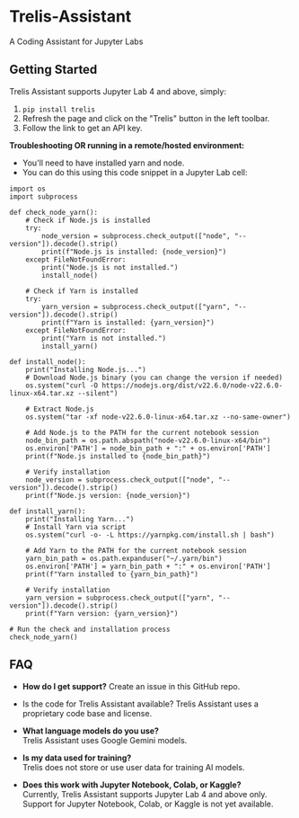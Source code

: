 # Trelis-Assistant
A Coding Assistant for Jupyter Labs

## Getting Started
Trelis Assistant supports Jupyter Lab 4 and above, simply:
1. `pip install trelis`
2. Refresh the page and click on the "Trelis" button in the left toolbar.
3. Follow the link to get an API key.

**Troubleshooting OR running in a remote/hosted environment:**
- You'll need to have installed yarn and node.
- You can do this using this code snippet in a Jupyter Lab cell:
```
import os
import subprocess

def check_node_yarn():
    # Check if Node.js is installed
    try:
        node_version = subprocess.check_output(["node", "--version"]).decode().strip()
        print(f"Node.js is installed: {node_version}")
    except FileNotFoundError:
        print("Node.js is not installed.")
        install_node()

    # Check if Yarn is installed
    try:
        yarn_version = subprocess.check_output(["yarn", "--version"]).decode().strip()
        print(f"Yarn is installed: {yarn_version}")
    except FileNotFoundError:
        print("Yarn is not installed.")
        install_yarn()

def install_node():
    print("Installing Node.js...")
    # Download Node.js binary (you can change the version if needed)
    os.system("curl -O https://nodejs.org/dist/v22.6.0/node-v22.6.0-linux-x64.tar.xz --silent")
    
    # Extract Node.js
    os.system("tar -xf node-v22.6.0-linux-x64.tar.xz --no-same-owner")
    
    # Add Node.js to the PATH for the current notebook session
    node_bin_path = os.path.abspath("node-v22.6.0-linux-x64/bin")
    os.environ['PATH'] = node_bin_path + ":" + os.environ['PATH']
    print(f"Node.js installed to {node_bin_path}")

    # Verify installation
    node_version = subprocess.check_output(["node", "--version"]).decode().strip()
    print(f"Node.js version: {node_version}")

def install_yarn():
    print("Installing Yarn...")
    # Install Yarn via script
    os.system("curl -o- -L https://yarnpkg.com/install.sh | bash")
    
    # Add Yarn to the PATH for the current notebook session
    yarn_bin_path = os.path.expanduser("~/.yarn/bin")
    os.environ['PATH'] = yarn_bin_path + ":" + os.environ['PATH']
    print(f"Yarn installed to {yarn_bin_path}")

    # Verify installation
    yarn_version = subprocess.check_output(["yarn", "--version"]).decode().strip()
    print(f"Yarn version: {yarn_version}")

# Run the check and installation process
check_node_yarn()
```
## FAQ

- **How do I get support?**
  Create an issue in this GitHub repo.

- Is the code for Trelis Assistant available?
  Trelis Assistant uses a proprietary code base and license.

- **What language models do you use?**  
  Trelis Assistant uses Google Gemini models.

- **Is my data used for training?**  
  Trelis does not store or use user data for training AI models.

- **Does this work with Jupyter Notebook, Colab, or Kaggle?**  
  Currently, Trelis Assistant supports Jupyter Lab 4 and above only. Support for Jupyter Notebook, Colab, or Kaggle is not yet available.
